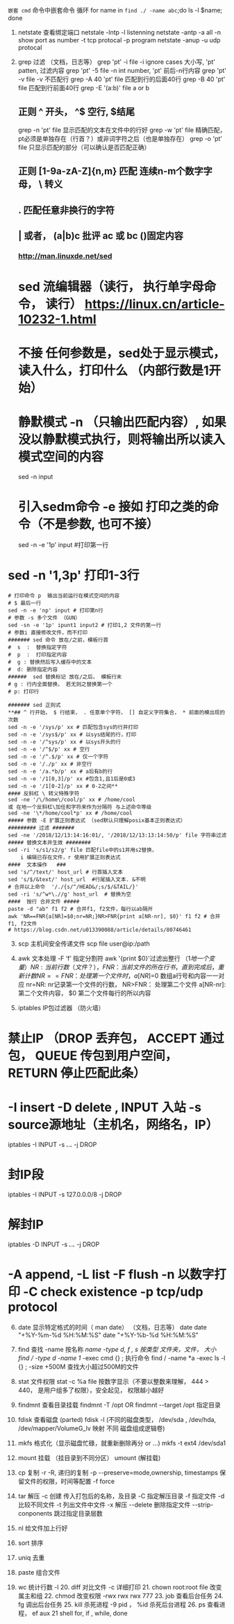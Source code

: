 `嵌套 cmd` 命令中嵌套命令
循环  for name in `find ./ -name abc`;do ls -l $name; done
1. netstate 查看绑定端口
    netstale -lntp -l listenning
    netstate -antp    -a all -n show port as number -t tcp protocal -p program
    netstate -anup   -u udp protocal

2. grep 过滤 （文档，日志等）
    grep 'pt' -i file  -i ignore cases 大小写, 'pt' patten, 过滤内容
    grep 'pt' -5 file -n int number, 'pt' 前后-n行内容
    grep 'pt' -v file  -v 不匹配行
    grep -A 40 'pt' file  匹配到行的后面40行
    grep -B 40 'pt' file  匹配到行前面40行
    grep -E '(a:b)' file a or b
    ## 正则 ^ 开头， ^$ 空行, $结尾
    grep -n 'pt' file 显示匹配的文本在文件中的行好
    grep -w 'pt' file 精确匹配，pt必须是单独存在（行首？）或非词字符之后（也是单独存在）
    grep -o 'pt' file 只显示匹配的部分（可以确认是否匹配正确）
    ## 正则 [1-9a-zA-Z]{n,m} 匹配 连续n-m个数字字母， \ 转义
    ## . 匹配任意非换行的字符
    ## | 或者， (a|b)c 批评 ac 或 bc  ()固定内容
    
    ### http://man.linuxde.net/sed
    # sed  流编辑器（读行， 执行单字母命令， 读行）  https://linux.cn/article-10232-1.html
    # 不接 任何参数是，sed处于显示模式，读入什么，打印什么 （内部行数是1开始）
    # 静默模式 -n （只输出匹配内容）, 如果没以静默模式执行，则将输出所以读入模式空间的内容
    sed -n input
    # 引入sedm命令  -e 接如 打印之类的命令（不是参数, 也可不接）
    sed -n -e '1p' input  #打印第一行
  # sed -n '1,3p' 打印1-3行
    # 打印命令 p  输出当前运行在模式空间的内容
    # $ 最后一行
    sed -n -e 'np' input # 打印第n行
    # 参数 -s 多个文件 （GUN）
    sed -sn -e '1p' ipunt1 input2 # 打印1,2 文件的第一行
    # 参数i 直接修改文件，而不打印
    ####### sed 命令 放在/之前，模板行首
    #  s  :  替换指定字符
    #  p  :  打印指定内容
    #  g : 替换然后写入缓存中的文本
    #  d: 删除指定内容
    ######  sed 替换标记 放在/之后， 模板行末
    # g : 行内全面替换， 若无则之替换第一个
    # p: 打印行

    ####### sed 正则式
    **## ^ 行开始， $ 行结束， . 任意单个字符， [] 自定义字符集合， * 前面的模出现的次数
    sed -n -e '/sys/p' xx # 匹配包含sys的行并打印
    sed -n -e '/sys$/p' xx # 以sys结尾的行，打印
    sed -n -e '/^sys/p' xx # 以sys开头的行
    sed -n -e '/^$/p' xx # 空行
    sed -n -e '/^.$/p' xx # 仅一个字符
    sed -n -e '/./p' xx # 非空行
    sed -n -e '/a.*b/p' xx # a后有b的行
    sed -n -e '/1[0,3]/p' xx #包含1,且1后是0或3
    sed -n -e '/1[0-2]/p' xx # 0-2之间**
    #### 反斜杠 \ 转义特殊字符
    sed -ne '/\/home\/cool/p' xx # /home/cool
    或 在地一个反斜杠\加任和字符来作为分隔符 与上述命令等级
    sed -ne '\*/home/cool*p' xx # /home/cool
    ##### 参数 -E 扩展正则表达式 （sed默认只理解posix基本正则表达式）
    ######### 过滤 #######
    sed -ne '/2018/12/13:14:16:01/, '/2018/12/13:13:14:50/p' file 字符串过滤
    ##### 替换文本并生效 ########
    sed -ri 's/s1/s2/g' file 匹配file中的s1并用s2替换，
		i 编辑已存在文件，r 使用扩展正则表达式
    ####  文本操作   ###
    sed 's/^/text/' host_url # 行首插入文本
    sed 's/$/&text/' host_url  #行尾插入文本. &不明
    # 合并以上命令  '/./{s/^/HEAD&/;s/$/&TAIL/}'
    sed -ri 's/^w*\.//g' host_url  # 替换为空
    ####  按行 合并文件 #####
    paste -d "ab" f1 f2 # 合并f1, f2文件，每行以ab隔开
    awk 'NR==FNR{a[NR]=$0;nr=NR;}NR>FNR{print a[NR-nr], $0}' f1 f2 # 合并f1, f2文件
    # https://blog.csdn.net/u013390088/article/details/80746461

3. scp 主机间安全传递文件
  scp file user@ip:/path

4. awk 文本处理
  -F ‘f’ 指定分割符
  awk '{print $0}'过滤出整行 （$1地一个变量）
  NR: 当前行数（文件？）， FNR：当前文件的所在行书，直到完成后，重新计数
  NR==FNR： 处理第一个文件时， a[NR]=$0 数组a行号和内容一一对应
  nr=NR: nr记录第一个文件的行数， NR>FNR： 处理第二个文件
  a[NR-nr]: 第二个文件内容， $0 第二个文件每行的所以内容

5. iptables  IP包过滤器 （防火墙）
  # 禁止IP （DROP 丢弃包， ACCEPT 通过包， QUEUE 传包到用户空间， RETURN 停止匹配此条）
  # -I insert -D delete , INPUT 入站 -s source源地址（主机名，网络名，IP）
  iptables -I INPUT -s ***.***.***.*** -j DROP
  # 封IP段
  iptables -I INPUT -s 127.0.0.0/8 -j DROP
  # 解封IP
  iptables -D INPUT -s ***.***.***.*** -j DROP
  # -A append, -L list -F flush -n 以数字打印 -C check existence -p tcp/udp  protocol

6. date 显示特定格式的时间（ man date） （文档，日志等）
    date
    date "+%Y-%m-%d %H:%M:%S"
    date "+%Y-%b-%d %H:%M:%S"

7. find 查找
  -name 按名称 *name
  -type d, f , s 按类型 文件夹，文件， 大小
    find / -type d -name 1*
  -exec cmd {} \; 执行命令
    find / -name *a -exec ls -l {} \;
    -size +500M 查找大小超过500M的文件

8. stat 文件权限
  stat -c %a file 按数字显示（不要以整数来理解， 444 > 440， 是用户组多了权限），安全起见，
  权限越小越好

9. findmnt 查看目录挂载
  findmnt -T /opt OR findmnt --target /opt 指定目录

10. fdisk 查看磁盘 (parted)
    fdisk -l (不同的磁盘类型， /dev/sda , /dev/hda, /dev/mapper/VolumeG_lv 映射 不同
      磁盘组成逻辑卷)

11. mkfs 格式化（显示磁盘忙碌，就重新删除再分 or ...)
    mkfs -t ext4 /dev/sda1

12. mount 挂载  （挂目录到不同分区） umount (解挂载)

13. cp 复制
    -r  -R, 递归的复制
    -p  --preserve=mode,ownership, timestamps 保留文件的权限，时间等配置
    -f  force

14. tar 解压
    -c 创建  传入打包后的名称，及目录
    -C 指定解压目录
    -f 指定文件
    -d 比较不同文件
    -t 列出文件中文件
    -x 解压
    --delete 删除指定文件
    --strip-conponents 跳过指定目录层数
    
   15. nl  给文件加上行好
   16. sort 排序
   17. uniq 去重
   18. paste 组合文件
   19. wc 统计行数
    -l
    20. diff 对比文件 -c 详细打印
    21. chown  root:root file 改变属主和组
    22. chmod 改变权限  -rwx rwx rwx 777
    23. job 查看后台任务
    24. fg 调出后台任务
    25. kill 杀死进程 -9 pid ， %id 杀死后台进程
    26. ps 查看进程， ef aux
   21 shell for, if , while, done
   
